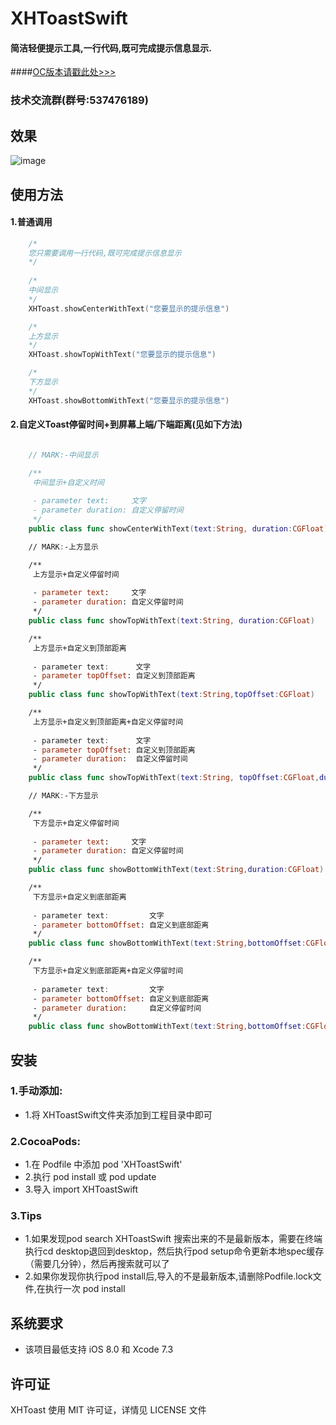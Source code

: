# XHToastSwift
#### 简洁轻便提示工具,一行代码,既可完成提示信息显示.
####[OC版本请戳此处>>>](https://github.com/CoderZhuXH/XHToast)
### 技术交流群(群号:537476189)

## 效果
![image](https://github.com/CoderZhuXH/XHToastSwift/blob/master/DEMO.gif)

## 使用方法
#### 1.普通调用
```swift
    /*
    您只需要调用一行代码,既可完成提示信息显示
    */
 
    /*
    中间显示
    */
    XHToast.showCenterWithText("您要显示的提示信息")

    /*
    上方显示
    */
    XHToast.showTopWithText("您要显示的提示信息")

    /*
    下方显示
    */
    XHToast.showBottomWithText("您要显示的提示信息")

```
#### 2.自定义Toast停留时间+到屏幕上端/下端距离(见如下方法)
```swift

    // MARK:-中间显示

    /**
     中间显示+自定义时间
     
     - parameter text:     文字
     - parameter duration: 自定义停留时间
     */
    public class func showCenterWithText(text:String, duration:CGFloat)

    // MARK:-上方显示

    /**
     上方显示+自定义停留时间
     
     - parameter text:     文字
     - parameter duration: 自定义停留时间
     */
    public class func showTopWithText(text:String, duration:CGFloat)

    /**
     上方显示+自定义到顶部距离
     
     - parameter text:      文字
     - parameter topOffset: 自定义到顶部距离
     */
    public class func showTopWithText(text:String,topOffset:CGFloat)

    /**
     上方显示+自定义到顶部距离+自定义停留时间
     
     - parameter text:      文字
     - parameter topOffset: 自定义到顶部距离
     - parameter duration:  自定义停留时间
     */
    public class func showTopWithText(text:String, topOffset:CGFloat,duration:CGFloat)

    // MARK:-下方显示

    /**
     下方显示+自定义停留时间
     
     - parameter text:     文字
     - parameter duration: 自定义停留时间
     */
    public class func showBottomWithText(text:String,duration:CGFloat)

    /**
     下方显示+自定义到底部距离
     
     - parameter text:         文字
     - parameter bottomOffset: 自定义到底部距离
     */
    public class func showBottomWithText(text:String,bottomOffset:CGFloat)

    /**
     下方显示+自定义到底部距离+自定义停留时间
     
     - parameter text:         文字
     - parameter bottomOffset: 自定义到底部距离
     - parameter duration:     自定义停留时间
     */
    public class func showBottomWithText(text:String,bottomOffset:CGFloat,duration:CGFloat)

```

##  安装
### 1.手动添加:<br>
*   1.将 XHToastSwift文件夹添加到工程目录中即可<br>

### 2.CocoaPods:<br>
*   1.在 Podfile 中添加 pod 'XHToastSwift'<br>
*   2.执行 pod install 或 pod update<br>
*   3.导入 import XHToastSwift

### 3.Tips
*   1.如果发现pod search XHToastSwift 搜索出来的不是最新版本，需要在终端执行cd desktop退回到desktop，然后执行pod setup命令更新本地spec缓存（需要几分钟），然后再搜索就可以了
*   2.如果你发现你执行pod install后,导入的不是最新版本,请删除Podfile.lock文件,在执行一次 pod install

##  系统要求
*   该项目最低支持 iOS 8.0 和 Xcode 7.3

##  许可证
XHToast 使用 MIT 许可证，详情见 LICENSE 文件
